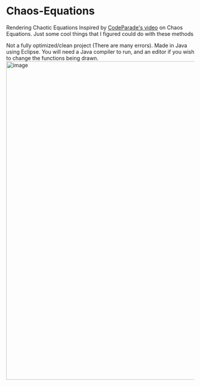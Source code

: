 # Chaos-Equations
Rendering Chaotic Equations
Inspired by [CodeParade's video](https://www.youtube.com/watch?v=fDSIRXmnVvk) on Chaos Equations.
Just some cool things that I figured could do with these methods

Not a fully optimized/clean project (There are many errors). Made in Java using Eclipse. You will need a Java compiler to run, and an editor if you wish to change the functions being drawn.
<img width="854" alt="image" src="https://user-images.githubusercontent.com/70156943/175749733-7e56b7ee-a133-4a49-8cc7-5165f74c02ae.png">

